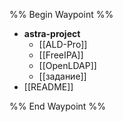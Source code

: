 %% Begin Waypoint %%
- **astra-project**
	- [[ALD-Pro]]
	- [[FreeIPA]]
	- [[OpenLDAP]]
	- [[задание]]
- [[README]]

%% End Waypoint %%